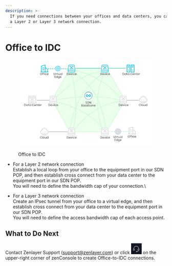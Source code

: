 ```yaml
---
description: >-
  If you need connections between your offices and data centers, you can create
  a Layer 2 or Layer 3 network connection.
---
```


# Office to IDC

<figure><img src="../../../.gitbook/assets/Article_1 (4).jpg" alt=""><figcaption><p>Office to IDC</p></figcaption></figure>

* For a Layer 2 network connection\
  Establish a local loop from your office to the equipment port in our SDN POP, and then establish cross connect from your data center to the equipment port in our SDN POP.\
  You will need to define the bandwidth cap of your connection.\

* For a Layer 3 network connection\
  Create an IPsec tunnel from your office to a virtual edge, and then establish cross connect from your data center to the equipment port in our SDN POP.\
  You will need to define the access bandwidth cap of each access point.



## **What to Do Next**

Contact Zenlayer Support (support@zenlayer.com) or click <img src="../../../.gitbook/assets/Article_2 (10).jpg" alt="" data-size="line"> on the upper-right corner of zenConsole to create Office-to-IDC connections.&#x20;

